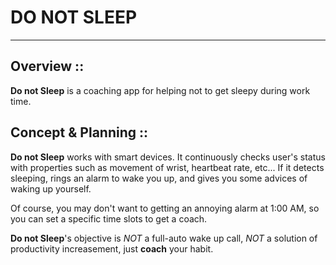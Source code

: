 # DO NOT SLEEP
----

## Overview ::
**Do not Sleep** is a coaching app for helping not to get sleepy during work time. 

## Concept & Planning ::
**Do not Sleep** works with smart devices. It continuously checks user's status with properties such as movement of wrist, heartbeat rate, etc... If it detects sleeping, rings an alarm to wake you up, and gives you some advices of waking up yourself. 

Of course, you may don't want to getting an annoying alarm at 1:00 AM, so you can set a specific time slots to get a coach. 

**Do not Sleep**'s objective is *NOT* a full-auto wake up call, *NOT* a solution of productivity increasement, just **coach** your habit. 
